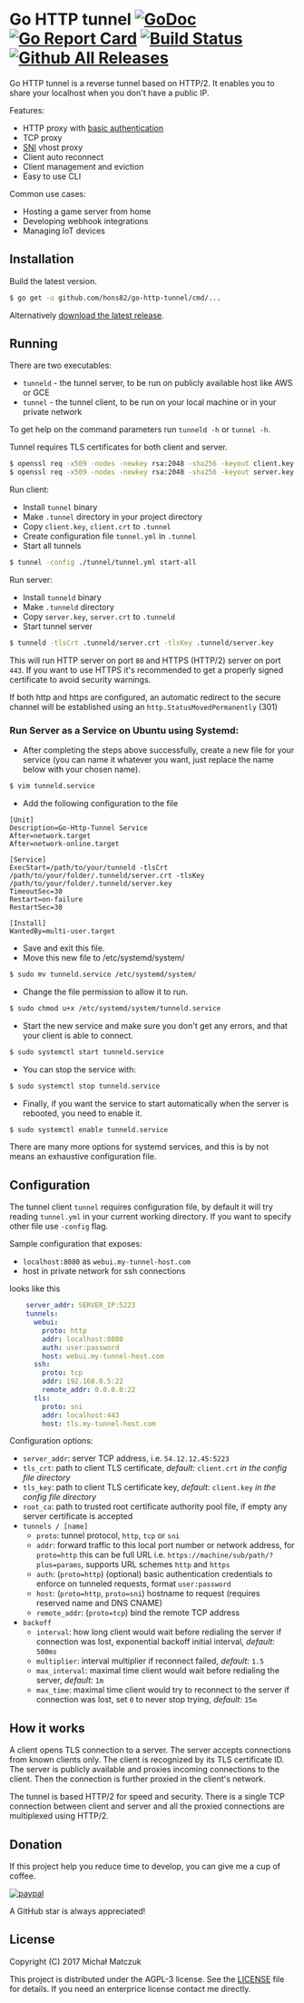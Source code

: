 # Go HTTP tunnel [![GoDoc](http://img.shields.io/badge/go-documentation-blue.svg)](http://godoc.org/github.com/hons82/go-http-tunnel) [![Go Report Card](https://goreportcard.com/badge/github.com/hons82/go-http-tunnel)](https://goreportcard.com/report/github.com/hons82/go-http-tunnel) [![Build Status](http://img.shields.io/travis/hons82/go-http-tunnel.svg?branch=master)](https://travis-ci.org/hons82/go-http-tunnel) [![Github All Releases](https://img.shields.io/github/downloads/hons82/go-http-tunnel/total.svg)](https://github.com/hons82/go-http-tunnel/releases)

Go HTTP tunnel is a reverse tunnel based on HTTP/2. It enables you to share your localhost when you don't have a public IP.

Features:

* HTTP proxy with [basic authentication](https://en.wikipedia.org/wiki/Basic_access_authentication)
* TCP proxy
* [SNI](https://en.wikipedia.org/wiki/Server_Name_Indication) vhost proxy
* Client auto reconnect
* Client management and eviction
* Easy to use CLI

Common use cases:

* Hosting a game server from home
* Developing webhook integrations
* Managing IoT devices

## Installation

Build the latest version.

```bash
$ go get -u github.com/hons82/go-http-tunnel/cmd/...
```

Alternatively [download the latest release](https://github.com/hons82/go-http-tunnel/releases/latest).

## Running

There are two executables:

* `tunneld` - the tunnel server, to be run on publicly available host like AWS or GCE
* `tunnel` - the tunnel client, to be run on your local machine or in your private network

To get help on the command parameters run `tunneld -h` or `tunnel -h`.

Tunnel requires TLS certificates for both client and server.

```bash
$ openssl req -x509 -nodes -newkey rsa:2048 -sha256 -keyout client.key -out client.crt
$ openssl req -x509 -nodes -newkey rsa:2048 -sha256 -keyout server.key -out server.crt
```

Run client:

* Install `tunnel` binary
* Make `.tunnel` directory in your project directory
* Copy `client.key`, `client.crt` to `.tunnel`
* Create configuration file `tunnel.yml` in `.tunnel`
* Start all tunnels

```bash
$ tunnel -config ./tunnel/tunnel.yml start-all
```

Run server:

* Install `tunneld` binary
* Make `.tunneld` directory
* Copy `server.key`, `server.crt` to `.tunneld`
* Start tunnel server

```bash
$ tunneld -tlsCrt .tunneld/server.crt -tlsKey .tunneld/server.key
```

This will run HTTP server on port `80` and HTTPS (HTTP/2) server on port `443`. If you want to use HTTPS it's recommended to get a properly signed certificate to avoid security warnings.

If both http and https are configured, an automatic redirect to the secure channel will be established using an `http.StatusMovedPermanently` (301)

### Run Server as a Service on Ubuntu using Systemd:

* After completing the steps above successfully, create a new file for your service (you can name it whatever you want, just replace the name below with your chosen name).

``` bash
$ vim tunneld.service
```

* Add the following configuration to the file

```
[Unit]
Description=Go-Http-Tunnel Service
After=network.target
After=network-online.target

[Service]
ExecStart=/path/to/your/tunneld -tlsCrt /path/to/your/folder/.tunneld/server.crt -tlsKey /path/to/your/folder/.tunneld/server.key
TimeoutSec=30
Restart=on-failure
RestartSec=30

[Install]
WantedBy=multi-user.target
```

* Save and exit this file.
* Move this new file to /etc/systemd/system/

```bash
$ sudo mv tunneld.service /etc/systemd/system/
```

* Change the file permission to allow it to run.

```bash
$ sudo chmod u+x /etc/systemd/system/tunneld.service
```

* Start the new service and make sure you don't get any errors, and that your client is able to connect.

```bash
$ sudo systemctl start tunneld.service
```

* You can stop the service with:

```bash
$ sudo systemctl stop tunneld.service
```

* Finally, if you want the service to start automatically when the server is rebooted, you need to enable it.

```bash
$ sudo systemctl enable tunneld.service
```

There are many more options for systemd services, and this is by not means an exhaustive configuration file.

## Configuration

The tunnel client `tunnel` requires configuration file, by default it will try reading `tunnel.yml` in your current working directory. If you want to specify other file use `-config` flag.

Sample configuration that exposes:

* `localhost:8080` as `webui.my-tunnel-host.com`
* host in private network for ssh connections

looks like this

```yaml
    server_addr: SERVER_IP:5223
    tunnels:
      webui:
        proto: http
        addr: localhost:8080
        auth: user:password
        host: webui.my-tunnel-host.com
      ssh:
        proto: tcp
        addr: 192.168.0.5:22
        remote_addr: 0.0.0.0:22
      tls:
  	    proto: sni
  	    addr: localhost:443
  	    host: tls.my-tunnel-host.com
```

Configuration options:

* `server_addr`: server TCP address, i.e. `54.12.12.45:5223`
* `tls_crt`: path to client TLS certificate, *default:* `client.crt` *in the config file directory*
* `tls_key`: path to client TLS certificate key, *default:* `client.key` *in the config file directory*
* `root_ca`: path to trusted root certificate authority pool file, if empty any server certificate is accepted
*  `tunnels / [name]`
    * `proto`: tunnel protocol, `http`, `tcp` or `sni`
    * `addr`: forward traffic to this local port number or network address, for `proto=http` this can be full URL i.e. `https://machine/sub/path/?plus=params`, supports URL schemes `http` and `https`
    * `auth`: (`proto=http`) (optional) basic authentication credentials to enforce on tunneled requests, format `user:password`
    * `host`: (`proto=http`, `proto=sni`) hostname to request (requires reserved name and DNS CNAME)
    * `remote_addr`: (`proto=tcp`) bind the remote TCP address
* `backoff`
    * `interval`: how long client would wait before redialing the server if connection was lost, exponential backoff initial interval, *default:* `500ms`
    * `multiplier`: interval multiplier if reconnect failed, *default:* `1.5`
    * `max_interval`: maximal time client would wait before redialing the server, *default:* `1m`
    * `max_time`: maximal time client would try to reconnect to the server if connection was lost, set `0` to never stop trying, *default:* `15m`

## How it works

A client opens TLS connection to a server. The server accepts connections from known clients only. The client is recognized by its TLS certificate ID. The server is publicly available and proxies incoming connections to the client. Then the connection is further proxied in the client's network.

The tunnel is based HTTP/2 for speed and security. There is a single TCP connection between client and server and all the proxied connections are multiplexed using HTTP/2.

## Donation

If this project help you reduce time to develop, you can give me a cup of coffee.

[![paypal](https://www.paypalobjects.com/en_US/i/btn/btn_donateCC_LG.gif)](https://www.paypal.com/cgi-bin/webscr?cmd=_donations&business=RMM46NAEY7YZ6&lc=US&item_name=go%2dhttp%2dtunnel&currency_code=USD&bn=PP%2dDonationsBF%3abtn_donateCC_LG%2egif%3aNonHosted)

A GitHub star is always appreciated!

## License

Copyright (C) 2017 Michał Matczuk

This project is distributed under the AGPL-3 license. See the [LICENSE](https://github.com/hons82/go-http-tunnel/blob/master/LICENSE) file for details. If you need an enterprice license contact me directly.
